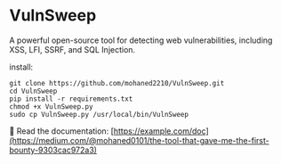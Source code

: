 # VulnSweep
A powerful open-source tool for detecting web vulnerabilities, including XSS, LFI, SSRF, and SQL Injection.

install:
```
git clone https://github.com/mohaned2210/VulnSweep.git
cd VulnSweep
pip install -r requirements.txt
chmod +x VulnSweep.py
sudo cp VulnSweep.py /usr/local/bin/VulnSweep
```

📖 Read the documentation: [https://example.com/doc](https://medium.com/@mohaned0101/the-tool-that-gave-me-the-first-bounty-9303cac972a3)
